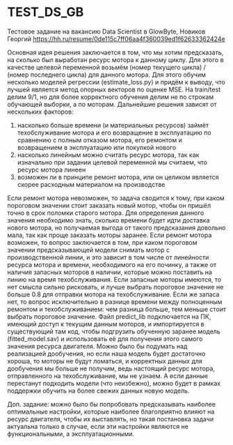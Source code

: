 # TEST_DS_GB
Тестовое задание на вакансию Data Scientist в GlowByte, Новиков Георгий https://hh.ru/resume/0de115c7ff06aa4f360039ed1f62633362424e

Основная идея решения заключается в том, что мы хотим предсказать, на сколько был выработан ресурс мотора к данному циклу. Для этого в качестве целевой переменной возьмём (номер текущего цикла) / (номер последнего цикла) для данного мотора. Для этого обучим несколько моделей регрессии (estimate_loss.py) и придём к выводу, что лучшей является метод опорных векторов по оценке MSE. На train/test делим 9/1, но для более корректного обучения делим не по строкам обучающей выборки, а по моторам. Дальнейшие решения зависят от нескольких факторов:
1) насколько больше времени (и материальных ресурсов) займёт техобслуживание мотора и его возвращение в эксплуатацию по сравнению с полным отказом мотора, его ремонтом и возвращением в эксплуатацию или покупкой нового
2) насколько линейным можно считать ресурс мотора, так как изначально при задании целевой переменной мы считаем, что ресурс мотора линеен
3) возможен ли в принципе ремонт мотора, или он целиком является скорее расходным материалом на производстве

Если ремонт мотора невозможен, то задача сводится к тому, при каком пороговом значении стоит заказать новый мотор, чтобы он пришёл точно в срок поломки старого мотора. Для определения данного значения необходимо знать, сколько времени будет идти доставка нового мотора, но получаемая выгода от такого предсказания довольно мала, так как проще заказать моторы заранее.
Если ремонт мотора возможен, то вопрос заключается в том, при каком пороговом значении предсказывающей модели снимать мотор с производственной линии, и это зависит в том числе от линейности ресурса мотора и времени, необходимого на его починку, а также от наличия запасных моторов в наличии, которые можно поставить на линию на время техобслуживания. Если запасные моторы имеются, то нет смысла сильно рисковать, и лучше выбрать пороговое значение не больше 0.8 для отправки мотора на техобслуживание. Если же запаса нет, то вопрос исключительно в разнице времени между полноценным ремонтом и техобслуживанием: чем разница больше, тем меньше стоит выбрать пороговое значение.
Файл predict_lib подключается на ПК, имеющий доступ к текущим данным моторов, и импортируется в существующий там код, чтобы подгрузить обученную заранее модель (fitted_model.sav) и использовать её для получения этого самого значения ресурса двигателя. Можно было бы подумать над реализацией дообучения, но если наша модель будет достаточно хороша, то моторы не будут ломаться, и корректных данных для дообучения мы больше не получим, ведь настоящий ресурс мотора, отправленного на техобслуживание, мы не узнаем. А если данные перестанут подходить модели (что неизбежно), можно будет в рамках поддержки обучить на более свежих данных новую модель.

Доп. задание: можно было бы попробовать предсказывать наиболее оптимальные настройки, которые наиболее благоприятно влияют на ресурс двигателя, чтобы их выставлять, но такая постановка задачи актуальна только в случае, если эти настройки являются не функциональными, а эксплуатационными.
